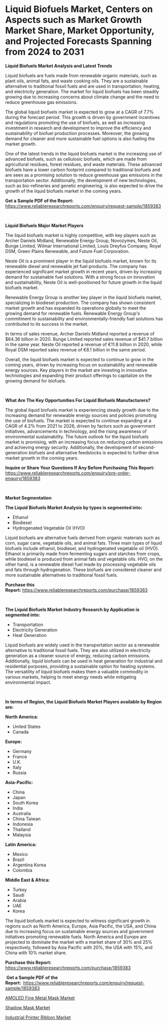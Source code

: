 <p><h1>Liquid Biofuels Market, Centers on Aspects such as Market Growth Market Share, Market Opportunity, and Projected Forecasts Spanning from 2024 to 2031</h1></p><p><strong>Liquid Biofuels Market Analysis and Latest Trends</strong></p>
<p><p>Liquid biofuels are fuels made from renewable organic materials, such as plant oils, animal fats, and waste cooking oils. They are a sustainable alternative to traditional fossil fuels and are used in transportation, heating, and electricity generation. The market for liquid biofuels has been steadily growing due to increasing concerns about climate change and the need to reduce greenhouse gas emissions.</p><p>The global liquid biofuels market is expected to grow at a CAGR of 7.7% during the forecast period. This growth is driven by government incentives and regulations promoting the use of biofuels, as well as increasing investment in research and development to improve the efficiency and sustainability of biofuel production processes. Moreover, the growing demand for cleaner and more sustainable fuel options is also fueling the market growth.</p><p>One of the latest trends in the liquid biofuels market is the increasing use of advanced biofuels, such as cellulosic biofuels, which are made from agricultural residues, forest residues, and waste materials. These advanced biofuels have a lower carbon footprint compared to traditional biofuels and are seen as a promising solution to reduce greenhouse gas emissions in the transportation sector. Additionally, the development of new technologies, such as bio-refineries and genetic engineering, is also expected to drive the growth of the liquid biofuels market in the coming years.</p></p>
<p><strong>Get a Sample PDF of the Report:&nbsp;</strong> <a href="https://www.reliableresearchreports.com/enquiry/request-sample/1859383">https://www.reliableresearchreports.com/enquiry/request-sample/1859383</a></p>
<p>&nbsp;</p>
<p><strong>Liquid Biofuels Major Market Players</strong></p>
<p><p>The liquid biofuels market is highly competitive, with key players such as Archer Daniels Midland, Renewable Energy Group, Novozymes, Neste Oil, Bunge Limited, Wilmar International Limited, Louis Dreyfus Company, Royal DSM, Green Plains Renewable, and Future Fuel Corporation. </p><p>Neste Oil is a prominent player in the liquid biofuels market, known for its renewable diesel and renewable jet fuel products. The company has experienced significant market growth in recent years, driven by increasing demand for sustainable fuel solutions. With a strong focus on innovation and sustainability, Neste Oil is well-positioned for future growth in the liquid biofuels market.</p><p>Renewable Energy Group is another key player in the liquid biofuels market, specializing in biodiesel production. The company has shown consistent market growth and has expanded its operations globally to meet the growing demand for renewable fuels. Renewable Energy Group's commitment to sustainability and environmentally-friendly fuel solutions has contributed to its success in the market.</p><p>In terms of sales revenue, Archer Daniels Midland reported a revenue of $64.36 billion in 2020. Bunge Limited reported sales revenue of $41.7 billion in the same year. Neste Oil reported a revenue of €11.8 billion in 2020, while Royal DSM reported sales revenue of €8.1 billion in the same period.</p><p>Overall, the liquid biofuels market is expected to continue to grow in the coming years, driven by increasing focus on sustainability and renewable energy sources. Key players in the market are investing in innovative technologies and expanding their product offerings to capitalize on the growing demand for biofuels.</p></p>
<p>&nbsp;</p>
<p><strong>What Are The Key Opportunities For Liquid Biofuels Manufacturers?</strong></p>
<p><p>The global liquid biofuels market is experiencing steady growth due to the increasing demand for renewable energy sources and policies promoting the use of biofuels. The market is expected to continue expanding at a CAGR of 4.2% from 2021 to 2026, driven by factors such as government initiatives, advancements in technology, and the rising awareness of environmental sustainability. The future outlook for the liquid biofuels market is promising, with an increasing focus on reducing carbon emissions and achieving energy security. Additionally, the development of second-generation biofuels and alternative feedstocks is expected to further drive market growth in the coming years.</p></p>
<p><strong>Inquire or Share Your Questions If Any Before Purchasing This Report:</strong> <a href="https://www.reliableresearchreports.com/enquiry/pre-order-enquiry/1859383">https://www.reliableresearchreports.com/enquiry/pre-order-enquiry/1859383</a></p>
<p>&nbsp;</p>
<p><strong>Market Segmentation</strong></p>
<p><strong>The Liquid Biofuels Market Analysis by types is segmented into:</strong></p>
<p><ul><li>Ethanol</li><li>Biodiesel</li><li>Hydrogenated Vegetable Oil (HVO)</li></ul></p>
<p><p>Liquid biofuels are alternative fuels derived from organic materials such as corn, sugar cane, vegetable oils, and animal fats. Three main types of liquid biofuels include ethanol, biodiesel, and hydrogenated vegetable oil (HVO). Ethanol is primarily made from fermenting sugars and starches from crops, while biodiesel is produced from animal fats and vegetable oils. HVO, on the other hand, is a renewable diesel fuel made by processing vegetable oils and fats through hydrogenation. These biofuels are considered cleaner and more sustainable alternatives to traditional fossil fuels.</p></p>
<p><strong>Purchase this Report:&nbsp;</strong><a href="https://www.reliableresearchreports.com/purchase/1859383">https://www.reliableresearchreports.com/purchase/1859383</a></p>
<p>&nbsp;</p>
<p><strong>The Liquid Biofuels Market Industry Research by Application is segmented into:</strong></p>
<p><ul><li>Transportation</li><li>Electricity Generation</li><li>Heat Generation</li></ul></p>
<p><p>Liquid biofuels are widely used in the transportation sector as a renewable alternative to traditional fossil fuels. They are also utilized in electricity generation as a cleaner source of energy, reducing carbon emissions. Additionally, liquid biofuels can be used in heat generation for industrial and residential purposes, providing a sustainable option for heating systems. The versatility of liquid biofuels makes them a valuable commodity in various markets, helping to meet energy needs while mitigating environmental impact.</p></p>
<p>&nbsp;</p>
<p><strong>In terms of Region, the Liquid Biofuels Market Players available by Region are:</strong></p>
<p>
    <p> <strong> North America: </strong>
        <ul>
            <li>United States</li>
            <li>Canada</li>
        </ul>
        </p> 
    <p> <strong> Europe: </strong>
        <ul>
            <li>Germany</li>
            <li>France</li>
            <li>U.K.</li>
            <li>Italy</li>
            <li>Russia</li>
        </ul>
        </p> 
    <p> <strong> Asia-Pacific: </strong>
        <ul>
            <li>China</li>
            <li>Japan</li>
            <li>South Korea</li>
            <li>India</li>
            <li>Australia</li>
            <li>China Taiwan</li>
            <li>Indonesia</li>
            <li>Thailand</li>
            <li>Malaysia</li>
        </ul>
        </p> 
    <p> <strong> Latin America: </strong>
        <ul>
            <li>Mexico</li>
            <li>Brazil</li>
            <li>Argentina Korea</li>
            <li>Colombia</li>
        </ul>
        </p> 
    <p> <strong> Middle East & Africa: </strong>
        <ul>
            <li>Turkey</li>
            <li>Saudi</li>
            <li>Arabia</li>
            <li>UAE</li>
            <li>Korea</li>
        </ul>
    </p>
    </p>
<p><p>The liquid biofuels market is expected to witness significant growth in regions such as North America, Europe, Asia Pacific, the USA, and China due to increasing focus on sustainable energy sources and government initiatives promoting renewable fuels. North America and Europe are projected to dominate the market with a market share of 30% and 25% respectively, followed by Asia Pacific with 20%, the USA with 15%, and China with 10% market share.</p></p>
<p><strong>Purchase this Report: </strong><a href="https://www.reliableresearchreports.com/purchase/1859383">https://www.reliableresearchreports.com/purchase/1859383</a></p>
<p>&nbsp;<strong>Get a Sample PDF of the Report:&nbsp;&nbsp;</strong><a href="https://www.reliableresearchreports.com/enquiry/request-sample/1859383">https://www.reliableresearchreports.com/enquiry/request-sample/1859383</a></p>
<p><strong></strong></p>
<p><p><a href="https://view.publitas.com/reportprime-1/amoled-fine-metal-mask-market-size-market-share-and-global-market-analysis-report-2023-2030/">AMOLED Fine Metal Mask Market</a></p><p><a href="https://view.publitas.com/reportprime-1/global-shadow-mask-market-size-and-market-trends-insights-and-projections-from-2023-to-2030/">Shadow Mask Market</a></p><p><a href="https://view.publitas.com/reportprime-1/industrial-printer-ribbon-market-centers-on-aspects-such-as-market-growth-market-share-market-opportunity-and-projected-forecasts-spanning-from-2023-to-2030/">Industrial Printer Ribbon Market</a></p></p>